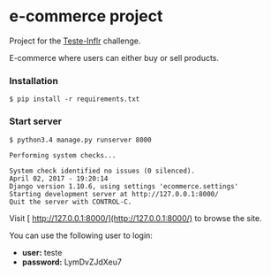 # e-commerce project

Project for the [Teste-Inflr](https://github.com/GuilhermeGPG/Teste-Inflr) challenge.

E-commerce where users can either buy or sell products. 

### Installation
 
`$ pip install -r requirements.txt`

### Start server

```    
$ python3.4 manage.py runserver 8000

Performing system checks...

System check identified no issues (0 silenced).
April 02, 2017 - 19:20:14
Django version 1.10.6, using settings 'ecommerce.settings'
Starting development server at http://127.0.0.1:8000/
Quit the server with CONTROL-C.
```

Visit  [ http://127.0.0.1:8000/](http://127.0.0.1:8000/) to browse the site.

You can use the following user to login:
- **user:** teste
- **password:** LymDvZJdXeu7

